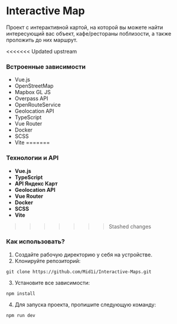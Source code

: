 # Interactive Map

Проект с интерактивной картой, на которой вы можете найти интересующий вас объект, кафе/рестораны поблизости, а также проложить до них маршрут.

<<<<<<< Updated upstream
### Встроенные зависимости
- Vue.js
- OpenStreetMap
- Mapbox GL JS
- Overpass API
- OpenRouteService
- Geolocation API
- TypeScript
- Vue Router
- Docker
- SCSS
- Vite
=======
### Технологии и API
- **Vue.js**
- **TypeScript**
- **API Яндекс Карт**
- **Geolocation API**
- **Vue Router**
- **Docker**
- **SCSS**
- **Vite**
>>>>>>> Stashed changes

### Как использовать?
1. Создайте рабочую директорию у себя на устройстве.
2. Клонируйте репозиторий:
```
git clone https://github.com/Mid1i/Interactive-Maps.git
```
3. Установите все зависимости:
```
npm install
```
4. Для запуска проекта, пропишите следующую команду:
```
npm run dev
``` 
